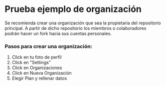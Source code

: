 # Prueba ejemplo de organización

Se recomienda crear una organización que sea la propietaria del repositorio principal. A partir de dicho repositorio los miembros o colaboradores podrán hacer un fork hacia sus cuentas personales.

### Pasos para crear una organización:

1. Click en tu foto de perfil
2. Click en "Settings"
3. Click en Organizaciones
4. Click en Nueva Organización
5. Elegir Plan y rellenar datos
